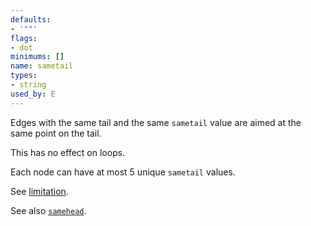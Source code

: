 ```yaml
---
defaults:
- '""'
flags:
- dot
minimums: []
name: sametail
types:
- string
used_by: E
---
```

Edges with the same tail and the same `sametail` value are aimed at the
same point on the tail.

This has no effect on loops.

Each node can have at most 5 unique `sametail` values.

See [limitation](#h:undir_note).

See also [`samehead`](#d:samehead).
